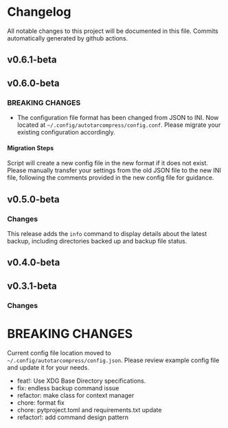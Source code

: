 # Changelog
All notable changes to this project will be documented in this file. Commits automatically generated by github actions.

## v0.6.1-beta
## v0.6.0-beta
### BREAKING CHANGES
- The configuration file format has been changed from JSON to INI. Now located at `~/.config/autotarcompress/config.conf`. Please migrate your existing configuration accordingly.

#### Migration Steps
Script will create a new config file in the new format if it does not exist. Please manually transfer your settings from the old JSON file to the new INI file, following the comments provided in the new config file for guidance.

## v0.5.0-beta
### Changes
This release adds the `info` command to display details about the latest backup, including directories backed up and backup file status.

## v0.4.0-beta
## v0.3.1-beta
### Changes
# BREAKING CHANGES
Current config file location moved to `~/.config/autotarcompress/config.json`. Please review example config file and update it for your needs.
  
  - feat!: Use XDG Base Directory specifications.
  - fix: endless backup command issue
  - refactor: make class for context manager
  - chore: format fix
  - chore: pytproject.toml and requirements.txt update
  - refactor!: add command design pattern
